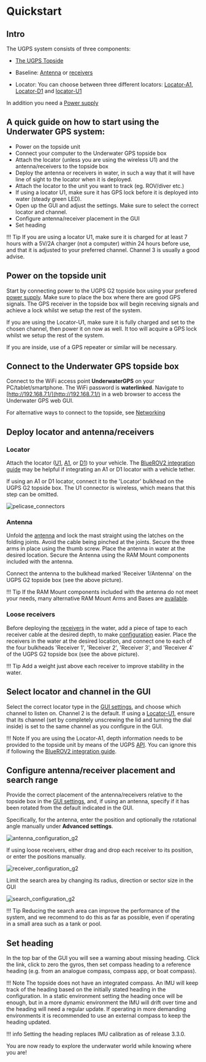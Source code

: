 # Quickstart

## Intro
The UGPS system consists of three components:

 - [The UGPS Topside](../underwater-gps/ugps-topside.md)

 - Baseline: [Antenna](../underwater-gps/antenna.md) or [receivers](../underwater-gps/receiver-d1.md)

 - Locator: 
 You can choose between three different locators: [Locator-A1](../underwater-gps/locators/locator-a1.md), [Locator-D1](../underwater-gps/locators/locator-d1.md) and [locator-U1](../underwater-gps/locators/locator-u1.md)

 In addition you need a [Power supply](../underwater-gps/power-supply.md)


## A quick guide on how to start using the Underwater GPS system:

* Power on the topside unit
* Connect your computer to the Underwater GPS topside box
* Attach the locator (unless you are using the wireless U1) and the antenna/receivers to the topside box
* Deploy the antenna or receivers in water, in such a way that it will have line of sight to the locator when it is deployed.
* Attach the locator to the unit you want to track (eg. ROV/diver etc.)
* If using a locator U1, make sure it has GPS lock before it is deployed into water (steady green LED).
* Open up the GUI and adjust the settings. Make sure to select the correct locator and channel.
* Configure antenna/receiver placement in the GUI
* Set heading

!!! Tip
    If you are using a locator U1, make sure it is charged for at least 7 hours with a 5V/2A charger (not a computer) within 24 hours before use, and that it is adjusted to your preferred channel. Channel 3 is usually a good advise.

## Power on the topside unit

Start by connecting power to the UGPS G2 topside box using your prefered [power supply](../underwater-gps/power-supply.md). Make sure to place the box where there are good GPS signals. The GPS receiver in the topside box will begin receiving signals and achieve a lock whilst we setup the rest of the system.

If you are using the Locator-U1, make sure it is fully charged and set to the chosen channel, then power it on now as well. It too will acquire a GPS lock whilst we setup the rest of the system.

If you are inside, use of a GPS repeater or similar will be necessary.

## Connect to the Underwater GPS topside box

Connect to the WiFi access point **UnderwaterGPS** on your PC/tablet/smartphone. The WiFi password is **waterlinked**. Navigate to [http://192.168.7.1/](http://192.168.7.1/) in a web browser to access the Underwater GPS web GUI.

For alternative ways to connect to the topside, see [Networking](../underwater-gps/network-settings.md)

## Deploy locator and antenna/receivers

### Locator

Attach the locator ([U1](../locators/locator-u1), [A1](../locators/locator-a1), or [D1](../locators/locator-d1)) to your vehicle. The [BlueROV2 integration guide](../integration/bluerov-integration) may be helpful if integrating an A1 or D1 locator with a vehicle tether.

If using an A1 or D1 locator, connect it to the 'Locator' bulkhead on the UGPS G2 topside box. The U1 connector is wireless, which means that this step can be omitted.

![pelicase_connectors](../img/pelicase_g2_connectors.png)

### Antenna

Unfold the [antenna](../../antenna) and lock the mast straight using the latches on the folding joints. Avoid the cable being pinched at the joints. Secure the three arms in place using the thumb screw. Place the antenna in water at the desired location. Secure the Antenna using the RAM Mount components included with the antenna.

Connect the antenna to the bulkhead marked 'Receiver 1/Antenna' on the UGPS G2 topside box (see the above picture).

!!! Tip
	If the RAM Mount components included with the antenna do not meet your needs, many alternative RAM Mount Arms and Bases are [available](https://www.rammount.com/shop-all/popular-components/c-size).

### Loose receivers

Before deploying the [receivers](../../receiver-d1) in the water, add a piece of tape to each receiver cable at the desired depth, to make [configuration](#configure-antennareceiver-placement-and-search-range) easier. Place the receivers in the water at the desired location, and connect one to each of the four bulkheads 'Receiver 1', 'Receiver 2', 'Receiver 3', and 'Receiver 4' of the UGPS G2 topside box (see the above picture).

!!! Tip
    Add a weight just above each receiver to improve stability in the water.

## Select locator and channel in the GUI

Select the correct locator type in the [GUI settings](../gui/settings/), and choose which channel to listen on. Channel 2 is the default. If using a [Locator-U1](../locators/locator-u1/), ensure that its channel (set by completely unscrewing the lid and turning the dial inside) is set to the same channel as you configure in the GUI.

!!! Note
    If you are using the Locator-A1, depth information needs to be provided to the topside unit by means of the UGPS [API](../integration/api). You can ignore this if following the [BlueROV2 integration guide](../integration/bluerov-integration).

## Configure antenna/receiver placement and search range

Provide the correct placement of the antenna/receivers relative to the topside box in the [GUI settings](../gui/settings/), and, if using an antenna, specify if it has been rotated from the default indicated in the GUI.

Specifically, for the antenna, enter the position and optionally the rotational angle manually under **Advanced settings**.

![antenna_configuration_g2](../img/antenna_configuration_g2.png)

If using loose receivers, either drag and drop each receiver to its position, or enter the positions manually.

![receiver_configuration_g2](../img/receiver_configuration_g2.png)

Limit the search area by changing its radius, direction or sector size in the GUI

![search_configuration_g2](../img/search_configuration_g2.png)

!!! Tip
    Reducing the search area can improve the performance of the system, and we recommend to do this as far as possible, even if operating in a small area such as a tank or pool.

## Set heading

In the top bar of the GUI you will see a warning about missing heading. Click the link, click to zero the gyros, then set compass heading to a reference heading (e.g. from an analogue compass, compass app, or boat compass).

!!! Note
The topside does not have an integrated compass. An IMU will keep track of the heading based on the initially stated heading in the configuration. In a static environment setting the heading once will be enough, but in a more dynamic environment the IMU will drift over time and the heading will need a regular update. If operating in more demanding environments it is recommended to use an external compass to keep the heading updated. 

!!! info
    Setting the heading replaces IMU calibration as of release 3.3.0.

You are now ready to explore the underwater world while knowing where you are!
